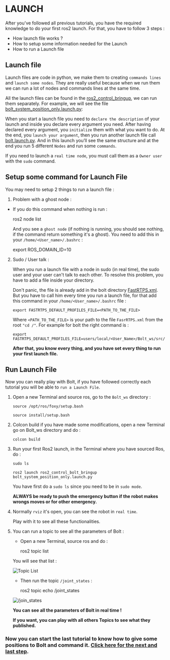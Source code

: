 # LAUNCH

After you've followed all previous tutorials, you have the required knowledge  to do your first ros2 launch. For that, you have to follow 3 steps :

- How launch file works ?
- How to setup some information needed for the Launch
- How to run a Launch file


## Launch file

Launch files are code in python, we make them to creating `commands lines` and `launch some nodes`. They are really useful because when we run them we can run a lot of nodes and commands lines at the same time.

All the launch files can be found in the [ros2_control_bringup](https://github.com/Benjamin-Amsellem/ros2_control_bolt/tree/master/ros2_control_bolt_bringup), we can run them separately. For example, we will see the file [bolt_system_position_only.launch.py](https://github.com/Benjamin-Amsellem/ros2_control_bolt/blob/master/ros2_control_bolt_bringup/launch/bolt_system_position_only.launch.py):

When you start a launch file you need to `declare the description` of your launch and inside you declare every argument you need.
After having declared every argument, you `initialize` them with what you  want to do.
At the end, you `launch your argument`, then you run another launch file call [bolt.launch.py](https://github.com/Benjamin-Amsellem/ros2_control_bolt/blob/master/ros2_control_bolt_bringup/launch/bolt.launch.py). And in this launch you’ll see the same structure and at the end you run 5 different `Nodes` and run some `commands`.

If you need to launch a `real time node`, you must call them as a `Owner user` with the `sudo` command.

## Setup some command for Launch File

You may need to setup 2 things to run a launch file :

1.  Problem with a ghost node :

   - If you do this command when nothing is run :

        ros2 node list

     And you see a `ghost node` (if nothing is running, you should see nothing, if the command return something it's a ghost). You need to add this in your `/home/<User_name>/.bashrc` :

        export ROS_DOMAIN_ID=10

2.  Sudo / User talk :

    When you run a launch file with a node in sudo (in real time), the sudo user and your user can't talk to each other. To resolve this problem, you have to add a file inside your directory.

    Don't panic, the file is already add in the bolt directory [FastRTPS.xml](https://github.com/Benjamin-Amsellem/ros2_control_bolt/blob/master/ros2_description_bolt/config/FastRTPS.xml). But you have to call him every time you run a launch file, for that add this command in your `/home/<User_name>/.bashrc` file :

        export FASTRTPS_DEFAULT_PROFILES_FILE=<PATH_TO_THE_FILE>

    Where `<PATH_TO_THE_FILE>` is your path to the file `FasrRTPS.xml` from the root `"cd /"`. For example for bolt the right command is :

        export FASTRTPS_DEFAULT_PROFILES_FILE=users/local/<User_Name>/Bolt_ws/src/ros2_control_bolt/ros2_description_bolt/config/FastRTPS.xml

    **After that, you know every thing, and you have set every thing to run your first launch file.**


## Run Launch File

Now you can really play with Bolt, if you have followed correctly each tutorial  you will be able to `run a Launch File`.

1)  Open a new Terminal and source ros, go to the `Bolt_ws` directory :

        source /opt/ros/foxy/setup.bash
          
        source install/setup.bash

2)  Colcon build if you have made some modifications, open a new Terminal go on Bolt_ws directory and do :

        colcon build

3)  Run your first Ros2 launch, in the Terminal where you have sourced Ros, do :

        sudo ls

        ros2 launch ros2_control_bolt_bringup bolt_system_position_only.launch.py

    You have first do a `sudo ls` since you need to  be in `sudo mode`.

    **ALWAYS be ready to push the emergency button if the robot makes wrongs moves or for other emergency.**

4) Normally `rviz` it's open, you can see the robot in `real time`.

   Play with it to see all these functionalities.

5) You can run a topic to see all the parameters of Bolt :

   - Open a new Terminal, source ros and do :

        ros2 topic list

   You will see that list :

	![Topic List](https://github.com/Benjamin-Amsellem/ros2_control_bolt/blob/master/ros2_control_bolt_tuto/pictures/Launch_Bolt_1-R.png?raw=true "Topic List")

   - Then run the topic `/joint_states` :

        ros2 topic echo /joint_states

	![/join_states](https://github.com/Benjamin-Amsellem/ros2_control_bolt/blob/master/ros2_control_bolt_tuto/pictures/Launch_Bolt_2-R.png?raw=true "/join_states")

	**You can see all the parameters of Bolt in real time !**


   **If you want, you can play with all others Topics to see what they published.**

### Now you can start the last tutorial to know how to give some positions to Bolt and command it. [Click here for the next and last step](https://github.com/Maxime-Fansi-laas/ros2_control_bolt/blob/master/doc/Running_controllers.md).
